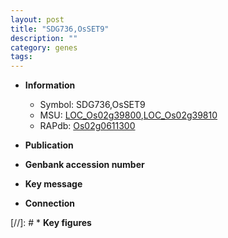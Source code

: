```yaml
---
layout: post
title: "SDG736,OsSET9"
description: ""
category: genes
tags: 
---
```


* **Information**  
    + Symbol: SDG736,OsSET9  
    + MSU: [LOC_Os02g39800](http://rice.uga.edu/cgi-bin/ORF_infopage.cgi?orf=LOC_Os02g39800),[LOC_Os02g39810](http://rice.uga.edu/cgi-bin/ORF_infopage.cgi?orf=LOC_Os02g39810)  
    + RAPdb: [Os02g0611300](http://rapdb.dna.affrc.go.jp/viewer/gbrowse_details/irgsp1?name=Os02g0611300)  

* **Publication**  

* **Genbank accession number**  

* **Key message**  

* **Connection**  

[//]: # * **Key figures**  


